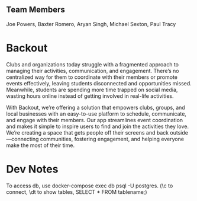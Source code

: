 ## Team Members 

Joe Powers, Baxter Romero, Aryan Singh, Michael Sexton, Paul Tracy

# Backout
Clubs and organizations today struggle with a fragmented approach to managing their activities, communication, and engagement. There’s no centralized way for them to coordinate with their members or promote events effectively, leaving students disconnected and opportunities missed. Meanwhile, students are spending more time trapped on social media, wasting hours online instead of getting involved in real-life activities.

With Backout, we’re offering a solution that empowers clubs, groups, and local businesses with an easy-to-use platform to schedule, communicate, and engage with their members. Our app streamlines event coordination and makes it simple to inspire users to find and join the activities they love. We’re creating a space that gets people off their screens and back outside—connecting communities, fostering engagement, and helping everyone make the most of their time.


# Dev Notes
To access db, use docker-compose exec db psql -U postgres. (\c to connect, \dt to show tables, SELECT * FROM tablename;)